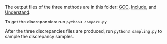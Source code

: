 The output files of the three methods are in this folder: [GCC](gcc.txt), [Include](include.txt), and [Understand](understand.txt). 

To get the discrepancies: run ```python3 compare.py```

After the three discrepancies files are produced, run ```python3 sampling.py``` to sample the discrepancy samples.
